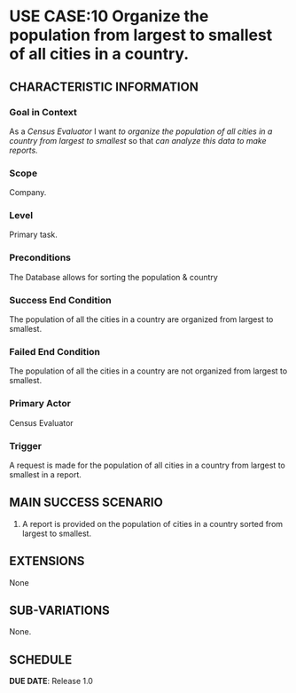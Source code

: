# USE CASE:10 Organize the population from largest to smallest of all cities in a country.

## CHARACTERISTIC INFORMATION

### Goal in Context

As a *Census Evaluator* I want *to organize the population of all cities in a country from largest to smallest* so that *can analyze this data to make reports.*

### Scope

Company.

### Level

Primary task.

### Preconditions

The Database allows for sorting the population & country

### Success End Condition

The population of all the cities in a country are organized from largest to smallest.

### Failed End Condition

The population of all the cities in a country are not organized from largest to smallest.

### Primary Actor

Census Evaluator

### Trigger

A request is made for the population of all cities in a country from largest to smallest in a report.

## MAIN SUCCESS SCENARIO

1. A report is provided on the population of cities in a country sorted from largest to smallest.

## EXTENSIONS

None

## SUB-VARIATIONS

None.

## SCHEDULE

**DUE DATE**: Release 1.0